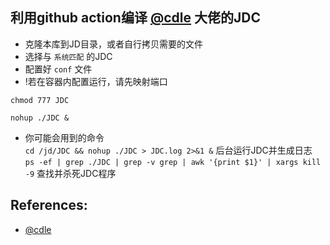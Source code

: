 ## 利用github action编译 [@cdle](https://github.com/cdle/jd_study.git) 大佬的JDC
- 克隆本库到JD目录，或者自行拷贝需要的文件
- 选择与 `系统匹配` 的JDC
- 配置好 `conf` 文件
- !若在容器内配置运行，请先映射端口
```text
chmod 777 JDC
```
```text
nohup ./JDC &
```
- 你可能会用到的命令  
   `cd /jd/JDC && nohup ./JDC > JDC.log 2>&1 &`                              后台运行JDC并生成日志  
   `ps -ef | grep ./JDC | grep -v grep | awk '{print $1}' | xargs kill -9`   查找并杀死JDC程序
## References:
- [@cdle](https://github.com/cdle/jd_study.git)
